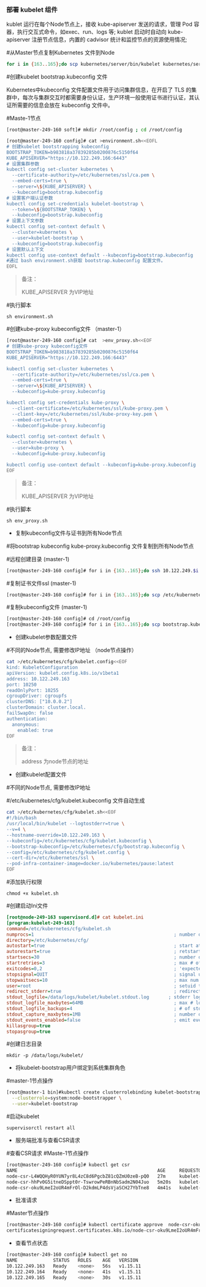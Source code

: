 ### 部署 kubelet 组件

kublet 运行在每个Node节点上，接收 kube-apiserver 发送的请求，管理 Pod 容器，执行交互式命令，如exec、run、logs 等;
kublet 启动时自动向 kube-apiserver 注册节点信息，内置的 cadvisor 统计和监控节点的资源使用情况;

#从Master节点复制Kubernetes 文件到Node

```sh
for i in {163..165};do scp kubernetes/server/bin/kubelet kubernetes/server/bin/kube-proxy 10.122.249.$i:/usr/local/bin/;done
```

#创建kubelet bootstrap.kubeconfig 文件

Kubernetes中kubeconfig 文件配置文件用于访问集群信息，在开启了 TLS 的集群中，每次与集群交互时都需要身份认证，生产环境一般使用证书进行认证，其认证所需要的信息会放在 kubeconfig 文件中。

#Maste-1节点

```sh
[root@master-249-160 soft]# mkdir /root/config ; cd /root/config

[root@master-249-160 config]# cat >environment.sh<<EOFL
# 创建kubelet bootstrapping kubeconfig
BOOTSTRAP_TOKEN=b983818a37839285b0200876c5150f64
KUBE_APISERVER="https://10.122.249.166:6443"
# 设置集群参数
kubectl config set-cluster kubernetes \
  --certificate-authority=/etc/kubernetes/ssl/ca.pem \
  --embed-certs=true \
  --server=\${KUBE_APISERVER} \
  --kubeconfig=bootstrap.kubeconfig
# 设置客户端认证参数
kubectl config set-credentials kubelet-bootstrap \
  --token=\${BOOTSTRAP_TOKEN} \
  --kubeconfig=bootstrap.kubeconfig
# 设置上下文参数
kubectl config set-context default \
  --cluster=kubernetes \
  --user=kubelet-bootstrap \
  --kubeconfig=bootstrap.kubeconfig
# 设置默认上下文
kubectl config use-context default --kubeconfig=bootstrap.kubeconfig
#通过 bash environment.sh获取 bootstrap.kubeconfig 配置文件。
EOFL
```

> 备注：
>
> KUBE_APISERVER 为VIP地址

#执行脚本

```
sh environment.sh
```

#创建kube-proxy kubeconfig文件 （master-1）

```sh
[root@master-249-160 config]# cat  >env_proxy.sh<<EOF
# 创建kube-proxy kubeconfig文件
BOOTSTRAP_TOKEN=b983818a37839285b0200876c5150f64
KUBE_APISERVER="https://10.122.249.166:6443"

kubectl config set-cluster kubernetes \
  --certificate-authority=/etc/kubernetes/ssl/ca.pem \
  --embed-certs=true \
  --server=\${KUBE_APISERVER} \
  --kubeconfig=kube-proxy.kubeconfig

kubectl config set-credentials kube-proxy \
  --client-certificate=/etc/kubernetes/ssl/kube-proxy.pem \
  --client-key=/etc/kubernetes/ssl/kube-proxy-key.pem \
  --embed-certs=true \
  --kubeconfig=kube-proxy.kubeconfig

kubectl config set-context default \
  --cluster=kubernetes \
  --user=kube-proxy \
  --kubeconfig=kube-proxy.kubeconfig

kubectl config use-context default --kubeconfig=kube-proxy.kubeconfig
EOF
```

> 备注：
>
> KUBE_APISERVER 为VIP地址

#执行脚本

```
sh env_proxy.sh
```

- 复制kubeconfig文件与证书到所有Node节点

#将bootstrap kubeconfig kube-proxy.kubeconfig 文件复制到所有Node节点

#远程创建目录 (master-1)

```sh
[root@master-249-160 config]# for i in {163..165};do ssh 10.122.249.$i "mkdir -p /etc/kubernetes/{cfg,ssl}";done
```

#复制证书文件ssl  (master-1)

```sh
[root@master-249-160 config]# for i in {163..165};do scp /etc/kubernetes/ssl/* 10.122.249.$i:/etc/kubernetes/ssl/;done
```

#复制kubeconfig文件  (master-1)

```sh
[root@master-249-160 config]# cd /root/config
[root@master-249-160 config]# for i in {163..165};do scp bootstrap.kubeconfig kube-proxy.kubeconfig  10.122.249.$i:/etc/kubernetes/cfg/;done
```

- 创建kubelet参数配置文件

#不同的Node节点, 需要修改IP地址 （node节点操作）

```sh
cat >/etc/kubernetes/cfg/kubelet.config<<EOF
kind: KubeletConfiguration
apiVersion: kubelet.config.k8s.io/v1beta1
address: 10.122.249.163
port: 10250
readOnlyPort: 10255
cgroupDriver: cgroupfs
clusterDNS: ["10.0.0.2"]
clusterDomain: cluster.local.
failSwapOn: false
authentication:
  anonymous:
    enabled: true
EOF
```

> 备注：
>
> address 为node节点的地址

- 创建kubelet配置文件

#不同的Node节点, 需要修改IP地址

#/etc/kubernetes/cfg/kubelet.kubeconfig 文件自动生成

```sh
cat >/etc/kubernetes/cfg/kubelet.sh<<EOF
#!/bin/bash
/usr/local/bin/kubelet --logtostderr=true \
--v=4 \
--hostname-override=10.122.249.163 \
--kubeconfig=/etc/kubernetes/cfg/kubelet.kubeconfig \
--bootstrap-kubeconfig=/etc/kubernetes/cfg/bootstrap.kubeconfig \
--config=/etc/kubernetes/cfg/kubelet.config \
--cert-dir=/etc/kubernetes/ssl \
--pod-infra-container-image=docker.io/kubernetes/pause:latest
EOF
```

#添加执行权限

```
chmod +x kubelet.sh 
```

#创建启动Ini文件

```ini
[root@node-249-163 supervisord.d]# cat kubelet.ini 
[program:kubelet-249-163]
command=/etc/kubernetes/cfg/kubelet.sh
numprocs=1                                                   ; number of processes copies to start (def 1)
directory=/etc/kubernetes/cfg/
autostart=true                                               ; start at supervisord start (default: true)
autorestart=true                                             ; retstart at unexpected quit (default: true)
startsecs=30                                                 ; number of secs prog must stay running (def. 1)
startretries=3                                               ; max # of serial start failures (default 3)
exitcodes=0,2                                                ; 'expected' exit codes for process (default 0,2)
stopsignal=QUIT                                              ; signal used to kill process (default TERM)
stopwaitsecs=10                                              ; max num secs to wait b4 SIGKILL (default 10)
user=root                                                    ; setuid to this UNIX account to run the program
redirect_stderr=true                                         ; redirect proc stderr to stdout (default false)
stdout_logfile=/data/logs/kubelet/kubelet.stdout.log       ; stderr log path, NONE for none; default AUTO
stdout_logfile_maxbytes=64MB                                 ; max # logfile bytes b4 rotation (default 50MB)
stdout_logfile_backups=4                                     ; # of stdout logfile backups (default 10)
stdout_capture_maxbytes=1MB                                  ; number of bytes in 'capturemode' (default 0)
stdout_events_enabled=false                                  ; emit events on stdout writes (default false)
killasgroup=true
stopasgroup=true
```

#创建日志目录

```
mkdir -p /data/logs/kubelet/
```

- 将kubelet-bootstrap用户绑定到系统集群角色

#master-1节点操作

```sh
[root@master-1 bin]#kubectl create clusterrolebinding kubelet-bootstrap \
  --clusterrole=system:node-bootstrapper \
  --user=kubelet-bootstrap
```

#启动kubelet

```
supervisorctl restart all
```

- 服务端批准与查看CSR请求

#查看CSR请求
#Maste-1节点操作

```sh
[root@master-249-160 config]# kubectl get csr
NAME                                                   AGE     REQUESTOR           CONDITION
node-csr-L4WQQHyR0YUN7yr8L4zC8d6PgcbZ81cQZmU0zeB-pQ0   27m     kubelet-bootstrap   Pending
node-csr-hhPv0G5itneDSppt0r-TswrowPeRBnNbSadm2N04Juo   5m20s   kubelet-bootstrap   Pending
node-csr-oku9LmeI2oUR4mFrOl-D2kdmLP4dsVjaSCH27YbTne8   4m41s   kubelet-bootstrap   Pending
```

- 批准请求

#Master节点操作

```sh
[root@master-249-160 config]# kubectl certificate approve  node-csr-oku9LmeI2oUR4mFrOl-D2kdmLP4dsVjaSCH27YbTne8
certificatesigningrequest.certificates.k8s.io/node-csr-oku9LmeI2oUR4mFrOl-D2kdmLP4dsVjaSCH27YbTne8 approved
```

- 查看节点状态

```sh
[root@master-249-160 config]# kubectl get no
NAME             STATUS   ROLES    AGE   VERSION
10.122.249.163   Ready    <none>   56s   v1.15.11
10.122.249.164   Ready    <none>   41s   v1.15.11
10.122.249.165   Ready    <none>   30s   v1.15.11
```

